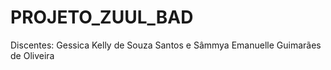 # PROJETO_ZUUL_BAD

Discentes: Gessica Kelly de Souza Santos e Sâmmya Emanuelle Guimarães de Oliveira
